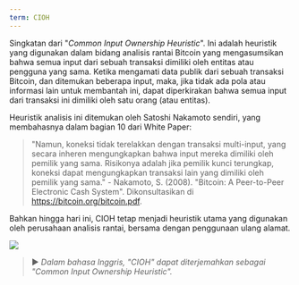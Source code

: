 ```yaml
---
term: CIOH
---
```


Singkatan dari "*Common Input Ownership Heuristic*". Ini adalah heuristik yang digunakan dalam bidang analisis rantai Bitcoin yang mengasumsikan bahwa semua input dari sebuah transaksi dimiliki oleh entitas atau pengguna yang sama. Ketika mengamati data publik dari sebuah transaksi Bitcoin, dan ditemukan beberapa input, maka, jika tidak ada pola atau informasi lain untuk membantah ini, dapat diperkirakan bahwa semua input dari transaksi ini dimiliki oleh satu orang (atau entitas).

Heuristik analisis ini ditemukan oleh Satoshi Nakamoto sendiri, yang membahasnya dalam bagian 10 dari White Paper:

> "Namun, koneksi tidak terelakkan dengan transaksi multi-input, yang secara inheren mengungkapkan bahwa input mereka dimiliki oleh pemilik yang sama. Risikonya adalah jika pemilik kunci terungkap, koneksi dapat mengungkapkan transaksi lain yang dimiliki oleh pemilik yang sama." - Nakamoto, S. (2008). "Bitcoin: A Peer-to-Peer Electronic Cash System". Dikonsultasikan di https://bitcoin.org/bitcoin.pdf.

Bahkan hingga hari ini, CIOH tetap menjadi heuristik utama yang digunakan oleh perusahaan analisis rantai, bersama dengan penggunaan ulang alamat.

![](../../dictionnaire/assets/13.png)

> ► *Dalam bahasa Inggris, "CIOH" dapat diterjemahkan sebagai "Common Input Ownership Heuristic".*